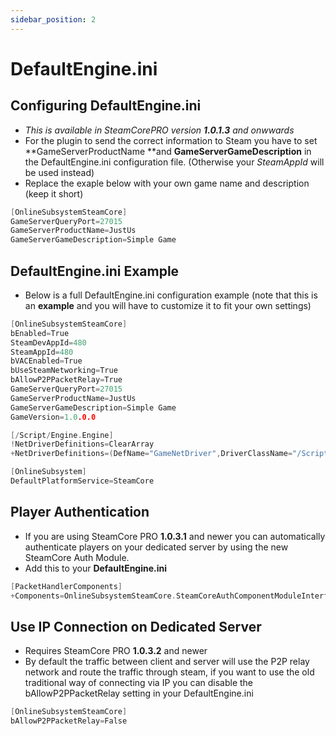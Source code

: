 ```yaml
---
sidebar_position: 2
---
```


# DefaultEngine.ini

## Configuring DefaultEngine.ini
- *This is available in SteamCorePRO version **1.0.1.3** and onwwards*
- For the plugin to send the correct information to Steam you have to set **GameServerProductName **and **GameServerGameDescription** in the DefaultEngine.ini configuration file. (Otherwise your *SteamAppId* will be used instead)
- Replace the exaple below with your own game name and description (keep it short)
```cpp
[OnlineSubsystemSteamCore]
GameServerQueryPort=27015
GameServerProductName=JustUs
GameServerGameDescription=Simple Game
```

## DefaultEngine.ini Example
- Below is a full DefaultEngine.ini configuration example (note that this is an **example** and you will have to customize it to fit your own settings)
```cpp
[OnlineSubsystemSteamCore]
bEnabled=True
SteamDevAppId=480
SteamAppId=480
bVACEnabled=True
bUseSteamNetworking=True
bAllowP2PPacketRelay=True
GameServerQueryPort=27015
GameServerProductName=JustUs
GameServerGameDescription=Simple Game
GameVersion=1.0.0.0

[/Script/Engine.Engine]
!NetDriverDefinitions=ClearArray
+NetDriverDefinitions=(DefName="GameNetDriver",DriverClassName="/Script/SteamCoreSockets.SteamCoreSocketsNetDriver",DriverClassNameFallback="/Script/OnlineSubsystemUtils.IpNetDriver")

[OnlineSubsystem]
DefaultPlatformService=SteamCore
```

## Player Authentication

- If you are using SteamCore PRO **1.0.3.1** and newer you can automatically authenticate players on your dedicated server by using the new SteamCore Auth Module.
- Add this to your **DefaultEngine.ini**
```cpp
[PacketHandlerComponents]
+Components=OnlineSubsystemSteamCore.SteamCoreAuthComponentModuleInterface
```

## Use IP Connection on Dedicated Server
- Requires SteamCore PRO **1.0.3.2** and newer
- By default the traffic between client and server will use the P2P relay network and route the traffic through steam, if you want to use the old traditional way of connecting via IP you can disable the bAllowP2PPacketRelay setting in your DefaultEngine.ini
```cpp
[OnlineSubsystemSteamCore]
bAllowP2PPacketRelay=False
```